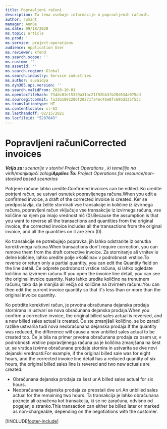 ```yaml
---
title: Popravljeni računi
description: Ta tema vsebuje informacije o popravljenih računih.
author: rumant
manager: AnnBe
ms.date: 09/18/2020
ms.topic: article
ms.prod: ''
ms.service: project-operations
audience: Application User
ms.reviewer: kfend
ms.search.scope: ''
ms.custom: ''
ms.assetid: ''
ms.search.region: Global
ms.search.industry: Service industries
ms.author: suvaidya
ms.dyn365.ops.version: ''
ms.search.validFrom: 2020-10-01
ms.openlocfilehash: 734dc01e15339a31ac21f92bb3fb20d634a075ad
ms.sourcegitcommit: fa32b1893286f20271fa4ec4be8fc68bd135f53c
ms.translationtype: HT
ms.contentlocale: sl-SI
ms.lasthandoff: 02/15/2021
ms.locfileid: "5287843"
---
```

# <a name="corrected-invoices"></a><span data-ttu-id="b2d55-103">Popravljeni računi</span><span class="sxs-lookup"><span data-stu-id="b2d55-103">Corrected invoices</span></span>

<span data-ttu-id="b2d55-104">_**Velja za:** scenarije v storitvi Project Operations , ki temeljijo na virih/manjkajoči zalogi_</span><span class="sxs-lookup"><span data-stu-id="b2d55-104">_**Applies To:** Project Operations for resource/non-stocked based scenarios_</span></span>

<span data-ttu-id="b2d55-105">Potrjene račune lahko uredite.</span><span class="sxs-lookup"><span data-stu-id="b2d55-105">Confirmed invoices can be edited.</span></span> <span data-ttu-id="b2d55-106">Ko uredite potrjeni račun, se ustvari osnutek popravljenega računa.</span><span class="sxs-lookup"><span data-stu-id="b2d55-106">When you edit a confirmed invoice, a draft of the corrected invoice is created.</span></span> <span data-ttu-id="b2d55-107">Ker se predpostavlja, da želite stornirati vse transakcije in količine iz izvirnega računa, popravljeni račun vključuje vse transakcije iz izvirnega računa, vse količine na njem pa imajo vrednost nič (0).</span><span class="sxs-lookup"><span data-stu-id="b2d55-107">Because the assumption is that you want to reverse all the transactions and quantities from the original invoice, the corrected invoice includes all the transactions from the original invoice, and all the quantities on it are zero (0).</span></span>

<span data-ttu-id="b2d55-108">Ko transakcije ne potrebujejo popravka, jih lahko odstranite iz osnutka korektivnega računa.</span><span class="sxs-lookup"><span data-stu-id="b2d55-108">When transactions don't require correction, you can remove them from the draft corrective invoice.</span></span> <span data-ttu-id="b2d55-109">Za storniranje ali vrnitev le delne količine, lahko uredite polje »Količina« v podrobnosti vrstice.</span><span class="sxs-lookup"><span data-stu-id="b2d55-109">To reverse or return only a partial quantity, you can edit the Quantity field on the line detail.</span></span> <span data-ttu-id="b2d55-110">Če odprete podrobnost vrstice računa, si lahko ogledate količino na izvirnem računu.</span><span class="sxs-lookup"><span data-stu-id="b2d55-110">If you open the invoice line detail, you can see the original invoice quantity.</span></span> <span data-ttu-id="b2d55-111">Nato lahko uredite količino na trenutnem računu, tako da je manjša ali večja od količine na izvirnem računu.</span><span class="sxs-lookup"><span data-stu-id="b2d55-111">You can then edit the current invoice quantity so that it's less than or more than the original invoice quantity.</span></span>

<span data-ttu-id="b2d55-112">Ko potrdite korektivni račun, je prvotna obračunana dejanska prodaja stornirana in ustvari se nova obračunana dejanska prodaja.</span><span class="sxs-lookup"><span data-stu-id="b2d55-112">When you confirm a corrective invoice, the original billed sales actual is reversed, and a new billed sales actual is created.</span></span> <span data-ttu-id="b2d55-113">Če ste zmanjšali količino, se bo zaradi razlike ustvarila tudi nova neobračunana dejanska prodaja.</span><span class="sxs-lookup"><span data-stu-id="b2d55-113">If the quantity was reduced, the difference will cause a new unbilled sales actual to be created too.</span></span> <span data-ttu-id="b2d55-114">Če je bila na primer prvotna obračunana prodaja za osem ur, v podrobnosti vrstice popravljenega računa pa je količina zmanjšana na šest ur, se vrstica izvirne obračunane prodaje stornira in ustvarita se dve novi dejanski vrednosti:</span><span class="sxs-lookup"><span data-stu-id="b2d55-114">For example, if the original billed sale was for eight hours, and the corrected invoice line detail has a reduced quantity of six hours, the original billed sales line is revered and two new actuals are created:</span></span>

- <span data-ttu-id="b2d55-115">Obračunana dejanska prodaja za šest ur.</span><span class="sxs-lookup"><span data-stu-id="b2d55-115">A billed sales actual for six hours.</span></span>
- <span data-ttu-id="b2d55-116">Neobračunana dejanska prodaja za preostali dve uri.</span><span class="sxs-lookup"><span data-stu-id="b2d55-116">An unbilled sales actual for the remaining two hours.</span></span> <span data-ttu-id="b2d55-117">Ta transakcija je lahko obračunana pozneje ali označena kot transakcija, ki se ne zaračuna, odvisno od pogajanj s stranko.</span><span class="sxs-lookup"><span data-stu-id="b2d55-117">This transaction can either be billed later or marked as non-chargeable, depending on the negotiations with the customer.</span></span>


[!INCLUDE[footer-include](../includes/footer-banner.md)]